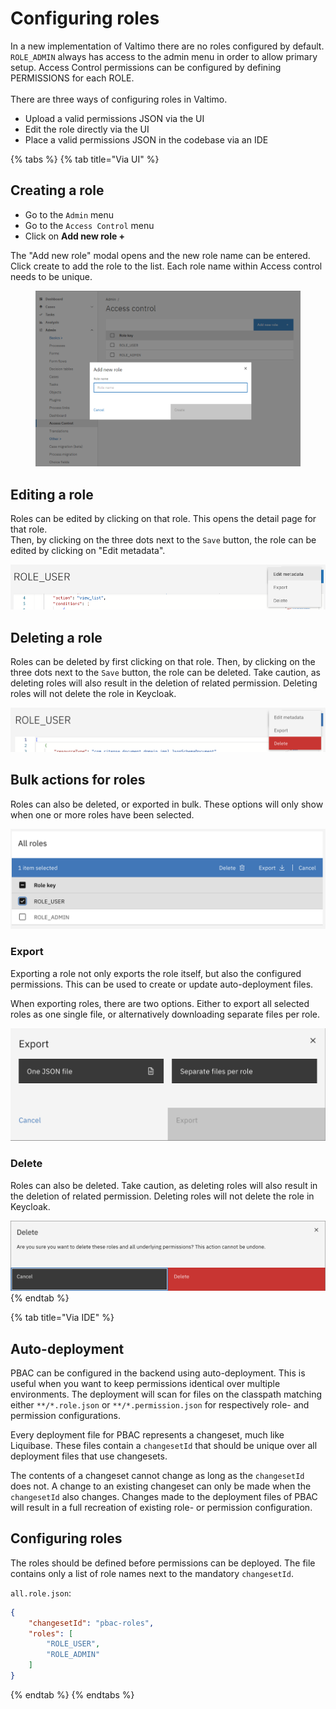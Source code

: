 # Configuring roles

In a new implementation of Valtimo there are no roles configured by default. `ROLE_ADMIN` always has access to the admin menu in order to allow primary setup. Access Control permissions can be configured by defining PERMISSIONS for each ROLE.\
\
There are three ways of configuring roles in Valtimo.

* Upload a valid permissions JSON via the UI
* Edit the role directly via the UI
* Place a valid permissions JSON in the codebase via an IDE

{% tabs %}
{% tab title="Via UI" %}
## Creating a role

* Go to the `Admin` menu
* Go to the `Access Control` menu
* Click on **Add new role +**

The "Add new role" modal opens and the new role name can be entered. Click create to add the role to the list. Each role name within Access control needs to be unique.

<figure><img src="../../.gitbook/assets/image (1).png" alt=""><figcaption></figcaption></figure>

## Editing a role

Roles can be edited by clicking on that role. This opens the detail page for that role.\
Then, by clicking on the three dots next to the `Save` button, the role can be edited by clicking on "Edit metadata".

![updating-a-role-example](../../using-valtimo/access-control/img/updating-a-role.png)

## Deleting a role

Roles can be deleted by first clicking on that role. Then, by clicking on the three dots next to the `Save` button, the role can be deleted. Take caution, as deleting roles will also result in the deletion of related permission. Deleting roles will not delete the role in Keycloak.

![deleting-a-role-example](../../using-valtimo/access-control/img/deleting-a-role.png)

## Bulk actions for roles

Roles can also be deleted, or exported in bulk. These options will only show when one or more roles have been selected.

![bulk-actions-example](../../using-valtimo/access-control/img/bulk-actions.png)

### Export

Exporting a role not only exports the role itself, but also the configured permissions. This can be used to create or update auto-deployment files.

When exporting roles, there are two options. Either to export all selected roles as one single file, or alternatively downloading separate files per role.

![exporting-roles-example](../../using-valtimo/access-control/img/exporting-roles.png)

### Delete

Roles can also be deleted. Take caution, as deleting roles will also result in the deletion of related permission. Deleting roles will not delete the role in Keycloak.

![deleting-roles-example](../../using-valtimo/access-control/img/deleting-roles.png)
{% endtab %}

{% tab title="Via IDE" %}
## Auto-deployment

PBAC can be configured in the backend using auto-deployment. This is useful when you want to keep permissions identical over multiple environments. The deployment will scan for files on the classpath matching either `**/*.role.json` or `**/*.permission.json` for respectively role- and permission configurations.

Every deployment file for PBAC represents a changeset, much like Liquibase. These files contain a `changesetId` that should be unique over all deployment files that use changesets.

The contents of a changeset cannot change as long as the `changesetId` does not. A change to an existing changeset can only be made when the `changesetId` also changes. Changes made to the deployment files of PBAC will result in a full recreation of existing role- or permission configuration.

## Configuring roles

The roles should be defined before permissions can be deployed. The file contains only a list of role names next to the mandatory `changesetId`.

`all.role.json`:

```json
{
    "changesetId": "pbac-roles",
    "roles": [
        "ROLE_USER",
        "ROLE_ADMIN"
    ]
}
```
{% endtab %}
{% endtabs %}

